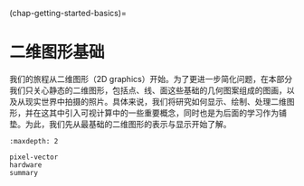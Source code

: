 (chap-getting-started-basics)=
# 二维图形基础

我们的旅程从二维图形（2D graphics）开始。为了更进一步简化问题，在本部分我们只关心静态的二维图形，包括点、线、面这些基础的几何图案组成的图画，以及从现实世界中拍摄的照片。具体来说，我们将研究如何显示、绘制、处理二维图形，并在这其中引入可视计算中的一些重要概念，同时也是为后面的学习作为铺垫。为此，我们先从最基础的二维图形的表示与显示开始了解。

```{toctree}
:maxdepth: 2

pixel-vector
hardware
summary
```